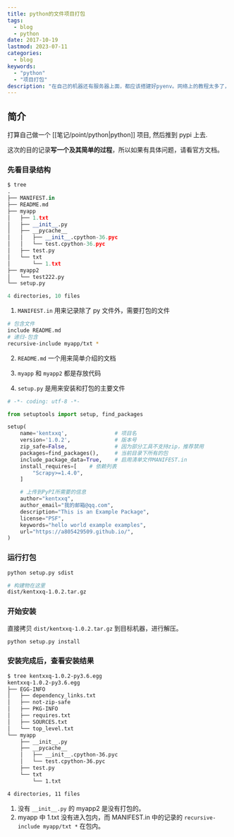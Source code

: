 ```yaml
---
title: python的文件项目打包
tags:
  - blog
  - python
date: 2017-10-19
lastmod: 2023-07-11
categories:
  - blog
keywords:
  - "python"
  - "项目打包"
description: "在自己的机器还有服务器上面，都应该搭建好pyenv。网络上的教程太多了，但是说的又很乱。所以自己稍微整理一下。这次的目的是写一个及其简单的过程，所以如果有具体问题，请看官方文档"
---
```


## 简介

打算自己做一个 [[笔记/point/python|python]] 项目, 然后推到 pypi 上去.

这次的目的记录**写一个及其简单的过程**，所以如果有具体问题，请看官方文档。

### 先看目录结构

```python
$ tree
.
├── MANIFEST.in
├── README.md
├── myapp
│   ├── 1.txt
│   ├── __init__.py
│   ├── __pycache__
│   │   ├── __init__.cpython-36.pyc
│   │   └── test.cpython-36.pyc
│   ├── test.py
│   └── txt
│       └── 1.txt
├── myapp2
│   └── test222.py
└── setup.py

4 directories, 10 files
```

1. `MANIFEST.in` 用来记录除了 py 文件外，需要打包的文件

```bash
# 包含文件
include README.md
# 递归-包含
recursive-include myapp/txt *
```

2. `README.md` 一个用来简单介绍的文档

3. `myapp` 和 `myapp2` 都是存放代码

4. `setup.py` 是用来安装和打包的主要文件

```python
# -*- coding: utf-8 -*-

from setuptools import setup, find_packages

setup(
    name='kentxxq',               # 项目名
    version='1.0.2',              # 版本号
    zip_safe=False,               # 因为部分工具不支持zip，推荐禁用
    packages=find_packages(),     # 当前目录下所有的包
    include_package_data=True,    # 启用清单文件MANIFEST.in
    install_requires=[    # 依赖列表
        "Scrapy>=1.4.0",
    ]

    # 上传到PyPI所需要的信息
    author="kentxxq",
    author_email="我的邮箱@qq.com",
    description="This is an Example Package",
    license="PSF",
    keywords="hello world example examples",
    url="https://a805429509.github.io/",
)
```

### 运行打包

```bash
python setup.py sdist

# 构建物在这里
dist/kentxxq-1.0.2.tar.gz
```

### 开始安装

直接拷贝 `dist/kentxxq-1.0.2.tar.gz` 到目标机器，进行解压。

```bash
python setup.py install
```

### 安装完成后，查看安装结果

```bash
$ tree kentxxq-1.0.2-py3.6.egg
kentxxq-1.0.2-py3.6.egg
├── EGG-INFO
│   ├── dependency_links.txt
│   ├── not-zip-safe
│   ├── PKG-INFO
│   ├── requires.txt
│   ├── SOURCES.txt
│   └── top_level.txt
└── myapp
    ├── __init__.py
    ├── __pycache__
    │   ├── __init__.cpython-36.pyc
    │   └── test.cpython-36.pyc
    ├── test.py
    └── txt
        └── 1.txt

4 directories, 11 files
```

1. 没有 `__init__.py` 的 myapp2 是没有打包的。
2. myapp 中 1.txt 没有进入包内，而 MANIFEST.in 中的记录的 `recursive-include myapp/txt *` 在包内。
